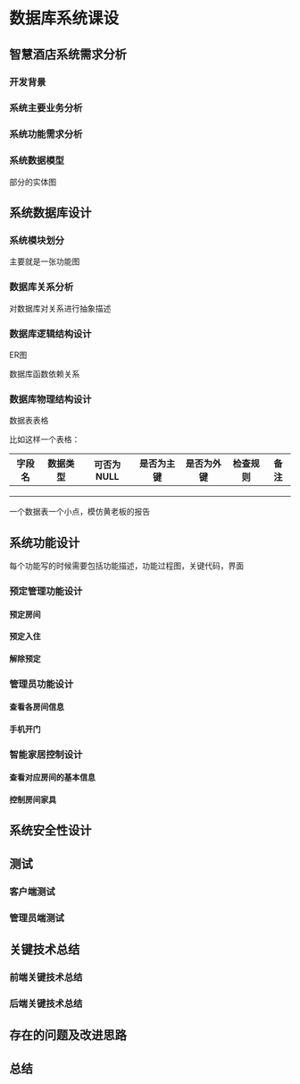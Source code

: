 # 数据库系统课设

## 智慧酒店系统需求分析

### 开发背景

### 系统主要业务分析

### 系统功能需求分析

### 系统数据模型

部分的实体图

## 系统数据库设计

### 系统模块划分

主要就是一张功能图

### 数据库关系分析

对数据库对关系进行抽象描述

### 数据库逻辑结构设计

ER图

数据库函数依赖关系

### 数据库物理结构设计

数据表表格

比如这样一个表格：

| 字段名 | 数据类型 | 可否为NULL | 是否为主键 | 是否为外键 | 检查规则 | 备注 |
| :----: | :------: | :--------: | :--------: | :--------: | :------: | :--: |
|        |          |            |            |            |          |      |
|        |          |            |            |            |          |      |
|        |          |            |            |            |          |      |

一个数据表一个小点，模仿黄老板的报告

## 系统功能设计

每个功能写的时候需要包括功能描述，功能过程图，关键代码，界面

### 预定管理功能设计

#### 预定房间

#### 预定入住

#### 解除预定

### 管理员功能设计

#### 查看各房间信息

#### 手机开门

### 智能家居控制设计

#### 查看对应房间的基本信息

#### 控制房间家具

## 系统安全性设计

## 测试

### 客户端测试

### 管理员端测试

## 关键技术总结

### 前端关键技术总结

### 后端关键技术总结

## 存在的问题及改进思路

## 总结































